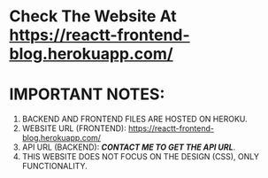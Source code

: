 # Check The Website At https://reactt-frontend-blog.herokuapp.com/
# IMPORTANT NOTES:

1. BACKEND AND FRONTEND FILES ARE HOSTED ON HEROKU.
2. WEBSITE URL (FRONTEND): https://reactt-frontend-blog.herokuapp.com/
3. API URL (BACKEND): ***CONTACT ME TO GET THE API URL***.
4. THIS WEBSITE DOES NOT FOCUS ON THE DESIGN (CSS), ONLY FUNCTIONALITY. 
